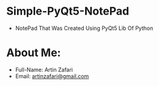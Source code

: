 # Simple-PyQt5-NotePad
- NotePad That Was Created Using PyQt5 Lib Of Python


# About Me:
- Full-Name: Artin Zafari
- Email: artinzafari@gmail.com
